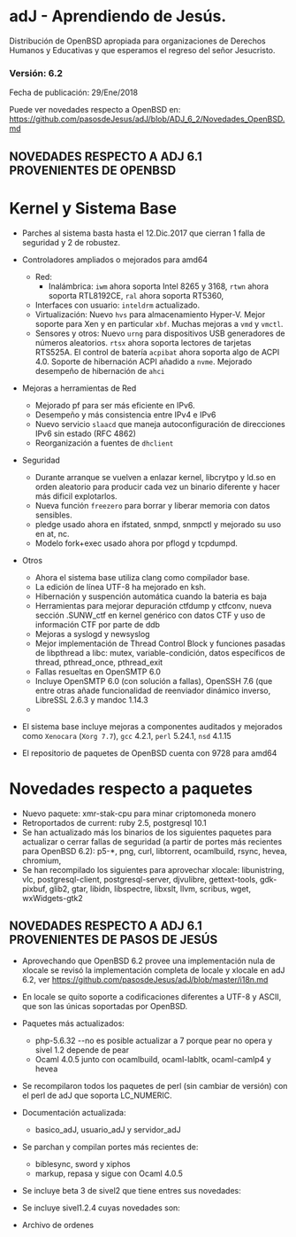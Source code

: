 # adJ - Aprendiendo de Jesús.
Distribución de OpenBSD apropiada para organizaciones de Derechos Humanos
y Educativas y que esperamos el regreso del señor Jesucristo.

### Versión: 6.2
Fecha de publicación: 29/Ene/2018

Puede ver novedades respecto a OpenBSD en:
  <https://github.com/pasosdeJesus/adJ/blob/ADJ_6_2/Novedades_OpenBSD.md>

## NOVEDADES RESPECTO A ADJ 6.1 PROVENIENTES DE OPENBSD

# Kernel y Sistema Base

* Parches al sistema basta hasta el 12.Dic.2017 que cierran 1 falla
  de seguridad y 2 de robustez.
* Controladores ampliados o mejorados para amd64
	* Red:
		* Inalámbrica: `iwm` ahora soporta Intel 8265 y 3168, 
		  `rtwn` ahora soporta RTL8192CE,  `ral` ahora soporta
		  RT5360, 
	* Interfaces con usuario: `inteldrm` actualizado.
	* Virtualización: Nuevo `hvs` para almacenamiento Hyper-V. Mejor
 	  soporte para Xen y en particular `xbf`. Muchas mejoras a 
	  `vmd` y `vmctl`.
	* Sensores y otros: Nuevo `urng` para dispositivos USB generadores de
	  números aleatorios. `rtsx` ahora soporta lectores de tarjetas 
	  RTS525A. El control de batería `acpibat`  ahora soporta algo de 
	  ACPI 4.0. Soporte de hibernación ACPI añadido a `nvme`. Mejorado 
	  desempeño de hibernación de `ahci`
* Mejoras a herramientas de Red
	* Mejorado pf para ser más eficiente en IPv6.
	* Desempeño y más consistencia entre IPv4 e IPv6
	* Nuevo servicio `slaacd` que maneja autoconfiguración de direcciones 
          IPv6 sin estado (RFC 4862)
	* Reorganización a fuentes de `dhclient`
* Seguridad
	* Durante arranque se vuelven a enlazar kernel, libcrytpo y ld.so 
	  en orden aleatorio para producir cada vez un binario diferente 
	  y hacer más dificil explotarlos.  
	* Nueva función `freezero` para borrar y liberar memoria con datos 
	  sensibles.
	* pledge usado ahora en ifstated, snmpd, snmpctl y mejorado su uso
	  en at, nc.
	* Modelo fork+exec usado ahora por pflogd y  tcpdumpd.
* Otros
	* Ahora el sistema base utiliza clang como compilador base.
	* La edición de línea UTF-8 ha mejorado en ksh.
	* Hibernación y suspención automática cuando la bateria es baja
	* Herramientas para mejorar depuración ctfdump y ctfconv, nueva
 	  sección .SUNW_ctf en kernel genérico con datos CTF y uso
	  de información CTF por parte de ddb
	* Mejoras a syslogd y newsyslog
	* Mejor implementación de Thread Control Block y funciones pasadas
	  de libpthread a libc: mutex, variable-condición, datos específicos
	  de thread, pthread_once, pthread_exit
	* Fallas resueltas en OpenSMTP 6.0
	* Incluye OpenSMTP 6.0 (con solución a fallas), OpenSSH 7.6 (que 
	  entre otras añade funcionalidad de reenviador dinámico inverso,
	  LibreSSL 2.6.3 y  mandoc 1.14.3 
	* 

* El sistema base incluye mejoras a componentes auditados y mejorados 
  como ```Xenocara``` (```Xorg 7.7```), ```gcc``` 4.2.1, ```perl``` 5.24.1, 
  ```nsd``` 4.1.15
* El repositorio de paquetes de OpenBSD cuenta con 9728 para amd64


# Novedades respecto a paquetes 

* Nuevo paquete: xmr-stak-cpu para minar criptomoneda monero
* Retroportados de current: ruby 2.5, postgresql 10.1
* Se han actualizado más los binarios de los siguientes paquetes para
  actualizar o cerrar fallas de seguridad (a partir de portes más recientes 
  para OpenBSD 6.2): p5-*, png, curl, libtorrent, ocamlbuild, 
  rsync, hevea, chromium, 
* Se han recompilado los siguientes para aprovechar xlocale: libunistring, 
  vlc, postgresql-client, postgresql-server, djvulibre, gettext-tools, 
  gdk-pixbuf, glib2, gtar, libidn, libspectre, libxslt, llvm, scribus,
  wget, wxWidgets-gtk2


## NOVEDADES RESPECTO A ADJ 6.1 PROVENIENTES DE PASOS DE JESÚS

* Aprovechando que OpenBSD 6.2 provee una implementación nula de xlocale
  se revisó la implementación completa de locale y xlocale en adJ 6.2,
  ver https://github.com/pasosdeJesus/adJ/blob/master/i18n.md
* En locale se quito soporte a codificaciones diferentes a UTF-8 y ASCII,
  que son las únicas soportadas por OpenBSD.

* Paquetes más actualizados: 
	- php-5.6.32 --no es posible actualizar a 7 porque pear no opera y
		sivel 1.2 depende de pear
	- Ocaml 4.0.5 junto con ocamlbuild, ocaml-labltk, ocaml-camlp4 y hevea

* Se recompilaron todos los paquetes de perl (sin cambiar de versión) con
  el perl de adJ que soporta LC_NUMERIC.  

* Documentación actualizada:
	- basico_adJ, usuario_adJ y servidor_adJ

* Se parchan y compilan portes más recientes de:
	- biblesync, sword y xiphos
	- markup, repasa y sigue con Ocaml 4.0.5

* Se incluye beta 3 de sivel2 que tiene entres sus novedades:

* Se incluye sivel1.2.4 cuyas novedades son:

* Archivo de ordenes 


